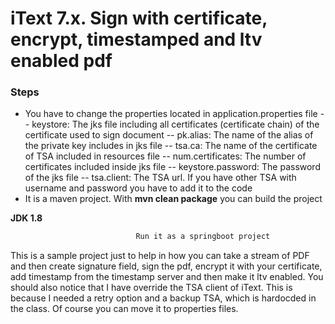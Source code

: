 # iText 7.x. Sign with certificate, encrypt, timestamped and ltv enabled pdf

### Steps

 - You have to change the properties located in application.properties file
   -- keystore: The jks file including all certificates (certificate chain) of the certificate used to sign document
   -- pk.alias: The name of the alias of the private key includes in jks file
   -- tsa.ca: The name of the certificate of TSA included in resources file
   -- num.certificates: The number of certificates included inside jks file
   -- keystore.password: The password of the jks file
   -- tsa.client: The TSA url. If you have other TSA with username and password you have to add it to the code
 - It is a maven project. With **mvn clean package** you can build the project

**JDK 1.8**
```sh
                            Run it as a springboot project
``` 

This is a sample project just to help in how you can take a stream of PDF and then create signature field, sign the pdf, encrypt it with your certificate, add timestamp from the timestamp server and then make it ltv enabled. You should also notice that I have override the TSA client of iText. This is because I needed a retry option and a backup TSA, which is hardocded in the class. Of course you can move it to properties files.
